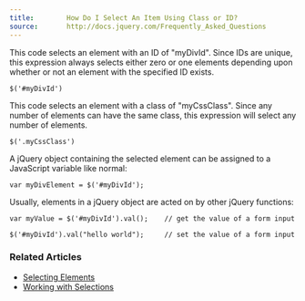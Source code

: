 ```yaml
---
title:        How Do I Select An Item Using Class or ID?
source:       http://docs.jquery.com/Frequently_Asked_Questions
---
```


This code selects an element with an ID of "myDivId". Since IDs are unique, this expression always selects either zero or one elements depending upon whether or not an element with the specified ID exists.

```
$('#myDivId')
```

This code selects an element with a class of "myCssClass". Since any number of elements can have the same class, this expression will select any number of elements.

```
$('.myCssClass')
```

A jQuery object containing the selected element can be assigned to a JavaScript variable like normal:

```
var myDivElement = $('#myDivId');
```

Usually, elements in a jQuery object are acted on by other jQuery functions:

```
var myValue = $('#myDivId').val();    // get the value of a form input

$('#myDivId').val("hello world");     // set the value of a form input
```

### Related Articles

* [Selecting Elements](/using-jquery-core/selecting-elements/)
* [Working with Selections](/using-jquery-core/working-with-selections/)